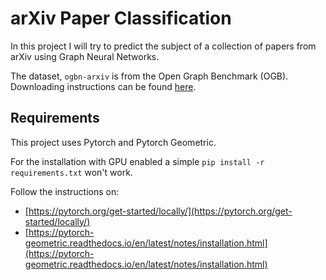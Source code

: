 # arXiv Paper Classification

In this project I will try to predict the subject of a collection of papers from arXiv using Graph Neural Networks.

The dataset, `ogbn-arxiv` is from the Open Graph Benchmark (OGB). Downloading instructions can be found [here](https://ogb.stanford.edu/docs/nodeprop/#ogbn-arxiv).


## Requirements

This project uses Pytorch and Pytorch Geometric.

For the installation with GPU enabled a simple `pip install -r requirements.txt`
won't work.

Follow the instructions on:

  - [https://pytorch.org/get-started/locally/](https://pytorch.org/get-started/locally/)
  - [https://pytorch-geometric.readthedocs.io/en/latest/notes/installation.html](https://pytorch-geometric.readthedocs.io/en/latest/notes/installation.html)

